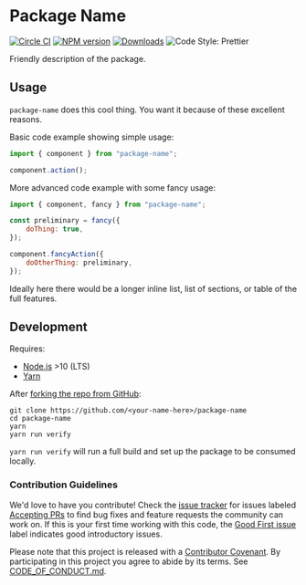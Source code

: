 # Package Name

[![Circle CI](https://circleci.com/gh/Codecademy/package-name.svg?style=svg)](https://circleci.com/gh/Codecademy/package-name)
[![NPM version](https://img.shields.io/npm/v/package-name.svg)](https://npmjs.org/package/package-name)
[![Downloads](http://img.shields.io/npm/dm/package-name.svg)](https://npmjs.org/package/package-name)
![Code Style: Prettier](https://img.shields.io/badge/code_style-prettier-14cc21.svg)

Friendly description of the package.

## Usage

`package-name` does this cool thing.
You want it because of these excellent reasons.

Basic code example showing simple usage:

```js
import { component } from "package-name";

component.action();
```

More advanced code example with some fancy usage:

```js
import { component, fancy } from "package-name";

const preliminary = fancy({
    doThing: true,
});

component.fancyAction({
    doOtherThing: preliminary,
});
```

Ideally here there would be a longer inline list, list of sections, or table of the full features.

## Development

Requires:

* [Node.js](https://nodejs.org) >10 (LTS)
* [Yarn](https://yarnpkg.com/en)

After [forking the repo from GitHub](https://help.github.com/articles/fork-a-repo):

```
git clone https://github.com/<your-name-here>/package-name
cd package-name
yarn
yarn run verify
```

`yarn run verify` will run a full build and set up the package to be consumed locally.

### Contribution Guidelines

We'd love to have you contribute!
Check the [issue tracker](https://github.com/Codecademy/package-name/issues) for issues labeled [Accepting PRs](https://github.com/Codecademy/package-name/issues?utf8=%E2%9C%93&q=is%3Aissue+is%3Aopen+label%3A%22Accepting+PRs%22) to find bug fixes and feature requests the community can work on.
If this is your first time working with this code, the [Good First issue](https://github.com/Codecademy/guidelines/issues?utf8=%E2%9C%93&q=is%3Aissue+is%3Aopen+label%3A%22Good+First+Issue%22+) label indicates good introductory issues.

Please note that this project is released with a [Contributor Covenant](https://www.contributor-covenant.org).
By participating in this project you agree to abide by its terms.
See [CODE_OF_CONDUCT.md](./CODE_OF_CONDUCT.md).
